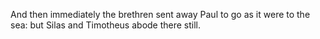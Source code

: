 And then immediately the brethren sent away Paul to go as it were to the sea: but Silas and Timotheus abode there still.
